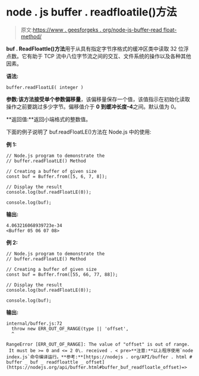 # node . js buffer . readfloatile()方法

> 原文:[https://www . geesforgeks . org/node-js-buffer-read float-method/](https://www.geeksforgeeks.org/node-js-buffer-readfloatle-method/)

**buf . ReadFloattle()方法**用于从具有指定字节序格式的缓冲区类中读取 32 位浮点数。它有助于 TCP 流中八位字节流之间的交互、文件系统的操作以及各种其他因素。

**语法:**

```
buffer.readFloatLE( integer )
```

**参数:**该方法接受单个参数**偏移量**，该偏移量保存一个值，该值指示在初始化读取操作之前要跳过多少字节。偏移值介于 **0 到缓冲长度–4**之间。默认值为 0。

**返回值:**返回小端格式的整数值。

下面的例子说明了 buf.readFloatLE()方法在 Node.js 中的使用:

**例 1:**

```
// Node.js program to demonstrate the  
// buffer.readFloatLE() Method

// Creating a buffer of given size 
const buf = Buffer.from([5, 6, 7, 8]); 

// Display the result 
console.log(buf.readFloatLE(0)); 

console.log(buf); 
```

**输出:**

```
4.063216068939723e-34
<Buffer 05 06 07 08>
```

**例 2:**

```
// Node.js program to demonstrate the  
// buffer.readFloatLE() Method

// Creating a buffer of given size 
const buf = Buffer.from([55, 66, 77, 88]); 

// Display the result 
console.log(buf.readFloatLE(0)); 

console.log(buf); 
```

**输出:**

```
internal/buffer.js:72
  throw new ERR_OUT_OF_RANGE(type || 'offset',
  ^

RangeError [ERR_OUT_OF_RANGE]: The value of "offset" is out of range.
 It must be >= 0 and <= 2 0\. received . < pre>**注意:**以上程序使用`node index.js`命令编译运行。**参考:**[https://nodejs . org/API/buffer . html # buffer _ buf _ readfloattle _ offset](https://nodejs.org/api/buffer.html#buffer_buf_readfloatle_offset)=>
```